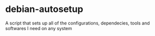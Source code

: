 # debian-autosetup
A script that sets up all of the configurations, dependecies, tools and softwares I need on any system
